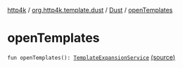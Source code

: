 [http4k](../../index.md) / [org.http4k.template.dust](../index.md) / [Dust](index.md) / [openTemplates](./open-templates.md)

# openTemplates

`fun openTemplates(): `[`TemplateExpansionService`](../-template-expansion-service.md) [(source)](https://github.com/http4k/http4k/blob/master/http4k-template-dust/src/main/kotlin/org/http4k/template/dust/Dust.kt#L139)